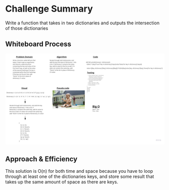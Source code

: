 # Challenge Summary
Write a function that takes in two dictionaries and outputs the intersection of those dictionaries

## Whiteboard Process
![Whiteboard](hash_left_join.jpg)

## Approach & Efficiency
This solution is O(n) for both time and space because you have to loop through at least one of the dictionaries keys, and store some result that takes up the same amount of space as there are keys.

